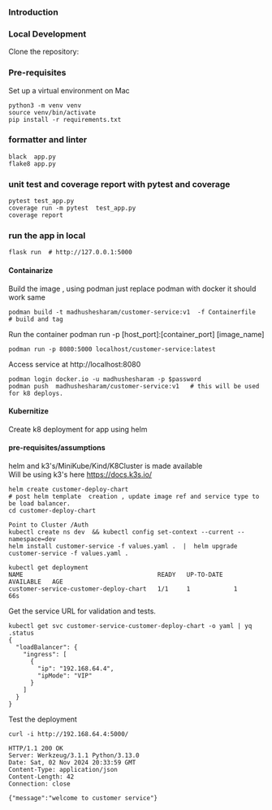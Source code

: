 ### Introduction

### Local Development

Clone the repository: <URL>

### Pre-requisites
Set up a virtual environment on Mac

```
python3 -m venv venv
source venv/bin/activate  
pip install -r requirements.txt
```
### formatter and linter
```
black  app.py  
flake8 app.py   

```

### unit test and coverage report with pytest and coverage

``` 
pytest test_app.py 
coverage run -m pytest  test_app.py 
coverage report
```
### run the app in local
```
flask run  # http://127.0.0.1:5000

```
#### Containarize 
Build the image , using podman just replace podman with docker it should work same

```
podman build -t madhushesharam/customer-service:v1  -f Containerfile  # build and tag 
```
Run the container
podman run -p [host_port]:[container_port] [image_name]

```
podman run -p 8080:5000 localhost/customer-service:latest 

```
Access service at http://localhost:8080

```
podman login docker.io -u madhushesharam -p $password
podman push  madhushesharam/customer-service:v1   # this will be used for k8 deploys.
```

#### Kubernitize
Create k8 deployment for app using helm

#### pre-requisites/assumptions 
helm and k3's/MiniKube/Kind/K8Cluster is made available  
Will be using k3's here https://docs.k3s.io/

```
helm create customer-deploy-chart 
# post helm template  creation , update image ref and service type to be load balancer.
cd customer-deploy-chart 

Point to Cluster /Auth
kubectl create ns dev  && kubectl config set-context --current --namespace=dev 
helm install customer-service -f values.yaml .  |  helm upgrade customer-service -f values.yaml . 

kubectl get deployment
NAME                                     READY   UP-TO-DATE   AVAILABLE   AGE
customer-service-customer-deploy-chart   1/1     1            1           66s

```
Get the service URL for validation and tests.
```
kubectl get svc customer-service-customer-deploy-chart -o yaml | yq .status
{
  "loadBalancer": {
    "ingress": [
      {
        "ip": "192.168.64.4",
        "ipMode": "VIP"
      }
    ]
  }
}
```

Test the deployment
```
curl -i http://192.168.64.4:5000/   

HTTP/1.1 200 OK
Server: Werkzeug/3.1.1 Python/3.13.0
Date: Sat, 02 Nov 2024 20:33:59 GMT
Content-Type: application/json
Content-Length: 42
Connection: close

{"message":"welcome to customer service"}
```